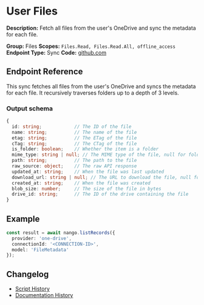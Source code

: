 <!-- START GENERATED CONTENT -->

# User Files

**Description:** Fetch all files from the user's OneDrive and sync the metadata for each file.

**Group:** Files
**Scopes:** `Files.Read, Files.Read.All, offline_access`
**Endpoint Type:** Sync
**Code:** [github.com](https://github.com/NangoHQ/integration-templates/tree/main/integrations/one-drive/syncs/user-files.ts)


## Endpoint Reference

This sync fetches all files from the user's OneDrive and syncs the metadata for each file. It recursively traverses folders up to a depth of 3 levels.

### Output schema

```typescript
{
  id: string;            // The ID of the file
  name: string;          // The name of the file
  etag: string;          // The ETag of the file
  cTag: string;          // The CTag of the file
  is_folder: boolean;    // Whether the item is a folder
  mime_type: string | null; // The MIME type of the file, null for folders
  path: string;          // The path to the file
  raw_source: object;    // The raw API response
  updated_at: string;    // When the file was last updated
  download_url: string | null; // The URL to download the file, null for folders
  created_at: string;    // When the file was created
  blob_size: number;     // The size of the file in bytes
  drive_id: string;      // The ID of the drive containing the file
}
```

## Example

```typescript
const result = await nango.listRecords({
  provider: 'one-drive',
  connectionId: '<CONNECTION-ID>',
  model: 'FileMetadata'
});
```

## Changelog

- [Script History](https://github.com/NangoHQ/integration-templates/commits/main/integrations/one-drive/syncs/user-files.ts)
- [Documentation History](https://github.com/NangoHQ/integration-templates/commits/main/integrations/one-drive/syncs/user-files.md)

<!-- END GENERATED CONTENT -->
